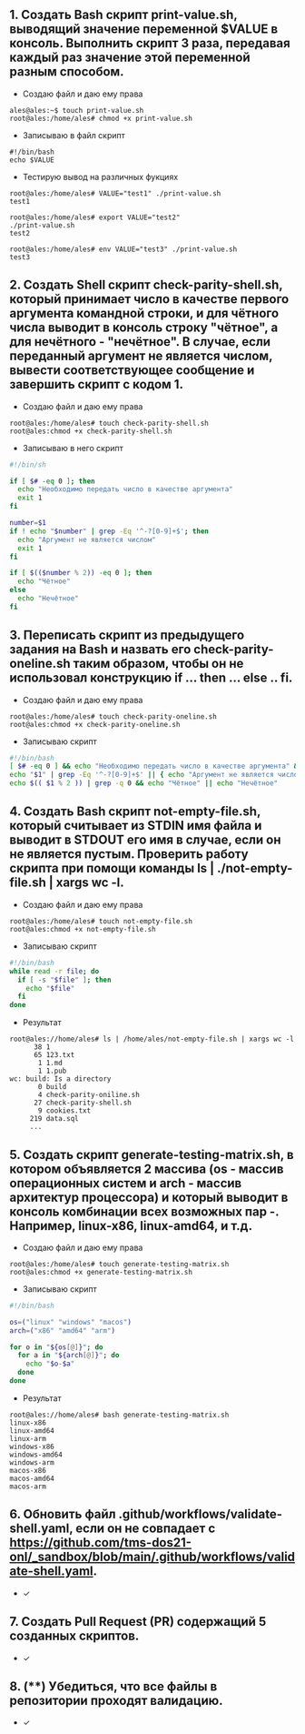 ## 1. Создать Bash скрипт print-value.sh, выводящий значение переменной $VALUE в консоль. Выполнить скрипт 3 раза, передавая каждый раз значение этой переменной разным способом.

- Создаю файл и даю ему права
```console
ales@ales:~$ touch print-value.sh
root@ales:/home/ales# chmod +x print-value.sh
```

- Записываю в файл скрипт
```console
#!/bin/bash
echo $VALUE
```

- Тестирую вывод на различных фукциях
```console
root@ales:/home/ales# VALUE="test1" ./print-value.sh
test1

root@ales:/home/ales# export VALUE="test2"
./print-value.sh
test2

root@ales:/home/ales# env VALUE="test3" ./print-value.sh
test3
```

## 2. Создать Shell скрипт check-parity-shell.sh, который принимает число в качестве первого аргумента командной строки, и для чётного числа выводит в консоль строку "чётное", а для нечётного - "нечётное". В случае, если переданный аргумент не является числом, вывести соответствующее сообщение и завершить скрипт с кодом 1.

- Создаю файл и даю ему права
```console
root@ales:/home/ales# touch check-parity-shell.sh
root@ales:chmod +x check-parity-shell.sh
```

- Записываю в него скрипт
```bash
#!/bin/sh

if [ $# -eq 0 ]; then
  echo "Необходимо передать число в качестве аргумента"
  exit 1
fi

number=$1
if ! echo "$number" | grep -Eq '^-?[0-9]+$'; then
  echo "Аргумент не является числом"
  exit 1
fi

if [ $(($number % 2)) -eq 0 ]; then
  echo "Чётное"
else
  echo "Нечётное"
fi
```

## 3. Переписать скрипт из предыдущего задания на Bash и назвать его check-parity-oneline.sh таким образом, чтобы он не использовал конструкцию if ... then ... else .. fi.

- Создаю файл и даю ему права
```console
root@ales:/home/ales# touch check-parity-oneline.sh
root@ales:chmod +x check-parity-oneline.sh
```

- Записываю скрипт
```bash
#!/bin/bash
[ $# -eq 0 ] && echo "Необходимо передать число в качестве аргумента" && exit 1 
echo "$1" | grep -Eq '^-?[0-9]+$' || { echo "Аргумент не является числом"; exit 1; }
echo $(( $1 % 2 )) | grep -q 0 && echo "Чётное" || echo "Нечётное"
```

## 4. Создать Bash скрипт not-empty-file.sh, который считывает из STDIN имя файла и выводит в STDOUT его имя в случае, если он не является пустым. Проверить работу скрипта при помощи команды ls | ./not-empty-file.sh | xargs wc -l.

- Создаю файл и даю ему права
```console
root@ales:/home/ales# touch not-empty-file.sh
root@ales:chmod +x not-empty-file.sh
```

- Записываю скрипт
```bash
#!/bin/bash
while read -r file; do
  if [ -s "$file" ]; then
    echo "$file"
  fi
done
```

- Результат
```console
root@ales://home/ales# ls | /home/ales/not-empty-file.sh | xargs wc -l
      38 1
      65 123.txt
       1 1.md
       1 1.pub
wc: build: Is a directory
       0 build
       4 check-parity-oniline.sh
      27 check-parity-shell.sh
       9 cookies.txt
     219 data.sql
     ...
```

## 5. Создать скрипт generate-testing-matrix.sh, в котором объявляется 2 массива (os - массив операционных систем и arch - массив архитектур процессора) и который выводит в консоль комбинации всех возможных пар <OS>-<ARCH>. Например, linux-x86, linux-amd64, и т.д.

- Создаю файл и даю ему права
```console
root@ales:/home/ales# touch generate-testing-matrix.sh
root@ales:chmod +x generate-testing-matrix.sh
```

- Записываю скрипт
```bash
#!/bin/bash

os=("linux" "windows" "macos")
arch=("x86" "amd64" "arm")

for o in "${os[@]}"; do
  for a in "${arch[@]}"; do
    echo "$o-$a"
  done
done
```

- Результат
```console
root@ales://home/ales# bash generate-testing-matrix.sh
linux-x86
linux-amd64
linux-arm
windows-x86
windows-amd64
windows-arm
macos-x86
macos-amd64
macos-arm
```

## 6. Обновить файл .github/workflows/validate-shell.yaml, если он не совпадает с https://github.com/tms-dos21-onl/_sandbox/blob/main/.github/workflows/validate-shell.yaml.
- &check;
## 7. Создать Pull Request (PR) содержащий 5 созданных скриптов.
- &check;
## 8. (**) Убедиться, что все файлы в репозитории проходят валидацию.
- &check;
